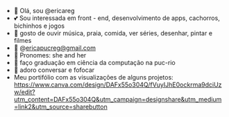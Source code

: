 - 🌺 Olá, sou @ericareg
- 💕 Sou interessada em front - end, desenvolvimento de apps, cachorros, bichinhos e jogos
- 🐚 gosto de ouvir música, praia, comida, ver séries, desenhar, pintar e filmes
- 🦋 @ericapucreg@gmail.com
- 🦔 Pronomes: she and her
- 🦕 faço graduação em ciência da computação na puc-rio
- 🐸 adoro conversar e fofocar
-  Meu portifólio com as visualizações de alguns projetos: https://www.canva.com/design/DAFx55o304Q/fVuyIJhE0ockrma9dciUzw/edit?utm_content=DAFx55o304Q&utm_campaign=designshare&utm_medium=link2&utm_source=sharebutton
  


<!---
ericareg/ericareg is a ✨ special ✨ repository because its `README.md` (this file) appears on your GitHub profile.
You can click the Preview link to take a look at your changes.
--->
